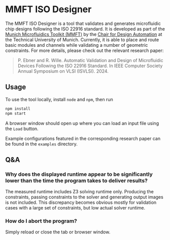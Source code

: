 # MMFT ISO Designer

The MMFT ISO Designer is a tool that validates and generates microfluidic chip designs following the ISO 22916 standard. It is developed as part of the [Munich Microfluidics Toolkit (MMFT)](https://www.cda.cit.tum.de/research/microfluidics/munich-microfluidics-toolkit/) by the [Chair for Design Automation](https://www.cda.cit.tum.de/) at the Technical University of Munich. Currently, it is able to place and route basic modules and channels while validating a number of geometric constraints. For more details, please check out the relevant research paper:

> P. Ebner and R. Wille. Automatic Validation and Design of Microfluidic
Devices Following the ISO 22916 Standard. In IEEE Computer Society Annual Symposium on VLSI (ISVLSI). 2024.

## Usage

To use the tool locally, install `node` and `npm`, then run

```sh
npm install
npm start
```

A browser window should open up where you can load an input file using the `Load` button.

Example configurations featured in the corresponding research paper can be found in the `examples` directory.

## Q&A

### Why does the displayed runtime appear to be significantly lower than the time the program takes to deliver results?

The measured runtime includes Z3 solving runtime only. Producing the constraints, passing constraints to the solver and generating output images is not included. This discrepancy becomes obvious mostly for validation cases with a large set of constraints, but low actual solver runtime.

### How do I abort the program?

Simply reload or close the tab or browser window.
